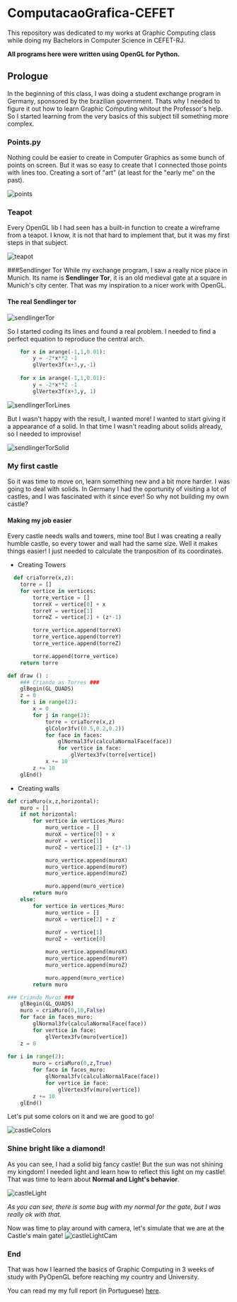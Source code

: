 [points]:https://i.imgsafe.org/8a9f246807.png
[teapot]:https://i.imgsafe.org/8ab27cddb5.png
[sendlingerTor]:https://i.imgsafe.org/8b77f21172.jpg
[sendlingerTorLines]:https://i.imgsafe.org/8b77d70a2f.jpg
[sendlingerTorSolid]:https://i.imgsafe.org/8b77d063ab.jpg
[castleColors]:https://i.imgsafe.org/8b779aacb5.jpg
[castleColorsCam]:https://i.imgsafe.org/8b77a72eb6.jpg
[castleLight]:https://i.imgsafe.org/8b77ad4f11.jpg
[castleLightCam]:https://i.imgsafe.org/8b77b9ca42.jpg


# ComputacaoGrafica-CEFET
This repository was dedicated to my works at Graphic Computing class while doing my Bachelors in Computer Science in CEFET-RJ.

**All programs here were written using OpenGL for Python.**

## Prologue
In the beginning of this class, I was doing a student exchange program in Germany, sponsored by the brazilian government. Thats why I needed to figure it out how to learn Graphic Computing whitout the Professor's help. So I started learning from the very basics of this subject till something more complex.

### Points.py
Nothing could be easier to create in Computer Graphics as some bunch of points on screen. But it was so easy to create that I connected those points with lines too. Creating a sort of "art" (at least for the "early me" on the past).

![points]

### Teapot
Every OpenGL lib I had seen has a built-in function to create a wireframe from a teapot. I know, it is not that hard to implement that, but it was my first steps in that subject.

![teapot]

###Sendlinger Tor
While my exchange program, I saw a really nice place in Munich. Its name is **Sendlinger Tor**, it is an old medieval gate at a square in Munich's city center. That was my inspiration to a nicer work with OpenGL.

#### The real Sendlinger tor
![sendlingerTor]

So I started coding its lines and found a real problem. I needed to find a perfect equation to reproduce the central arch.
```python
	for x in arange(-1,1,0.01):
		y = -2*x**2 -1
		glVertex3f(x+3,y,-1)
	
	for x in arange(-1,1,0.01):
		y = -2*x**2 -1
		glVertex3f(x+3,y, 1)

```
![sendlingerTorLines]

But I wasn't happy with the result, I wanted more! I wanted to start giving it a appearance of a solid. In that time I wasn't reading about solids already, so I needed to improvise!

![sendlingerTorSolid]

### My first castle
So it was time to move on, learn something new and a bit more harder. I was going to deal with solids. In Germany I had the oportunity of visiting a lot of castles, and I was fascinated with it since ever! So why not building my own castle?

#### Making my job easier
Every castle needs walls and towers, mine too! But I was creating a really humble castle, so every tower and wall had the same size. Well it makes things easier! I just needed to calculate the tranposition of its coordinates.

* Creating Towers
```python
  def criaTorre(x,z):
	torre = []
	for vertice in vertices:
		torre_vertice = []
		torreX = vertice[0] + x
		torreY = vertice[1]
		torreZ = vertice[2] + (z*-1) 

		torre_vertice.append(torreX)
		torre_vertice.append(torreY)
		torre_vertice.append(torreZ)

		torre.append(torre_vertice)
	return torre
```
```python
def draw () :
	### Criando as Torres ###
	glBegin(GL_QUADS)
	z = 0
	for i in range(2):
		x = 0	
		for j in range(2):
			torre = criaTorre(x,z)
			glColor3fv((0.5,0.2,0.2))
			for face in faces:
				glNormal3fv(calculaNormalFace(face))
				for vertice in face:
					glVertex3fv(torre[vertice])
			x += 10
		z += 10
	glEnd()
```

* Creating walls
```python
def criaMuro(x,z,horizontal):
	muro = []
	if not horizontal:
		for vertice in vertices_Muro:
			muro_vertice = []
			muroX = vertice[0] + x
			muroY = vertice[1]
			muroZ = vertice[2] + (z*-1)

			muro_vertice.append(muroX) 
			muro_vertice.append(muroY)
			muro_vertice.append(muroZ)

			muro.append(muro_vertice)
		return muro
	else:
		for vertice in vertices_Muro:
			muro_vertice = []
			muroX = vertice[2] + z
		
			muroY = vertice[1]
			muroZ = -vertice[0]

			muro_vertice.append(muroX) 
			muro_vertice.append(muroY)
			muro_vertice.append(muroZ)

			muro.append(muro_vertice)
		return muro
```
```python
### Criando Muros ###
	glBegin(GL_QUADS)
	muro = criaMuro(0,10,False)
	for face in faces_muro:
		glNormal3fv(calculaNormalFace(face))
		for vertice in face:
			glVertex3fv(muro[vertice])
	z = 0
	
for i in range(2):
		muro = criaMuro(0,z,True)
		for face in faces_muro:
			glNormal3fv(calculaNormalFace(face))
			for vertice in face:
				glVertex3fv(muro[vertice])
		z += 10
	glEnd()
```

Let's put some colors on it and we are good to go!

![castleColors]

### Shine bright like a diamond!
As you can see, I had a solid big fancy castle! But the sun was not shining my kingdom! I needed light and learn how to reflect this light on my castle! That was time to learn about **Normal and Light's behavior**.

![castleLight]

*As you can see, there is some bug with my normal for the gate, but I was really ok with that.*

Now was time to play around with camera, let's simulate that we are at the Castle's main gate!
![castleLightCam]

### End
That was how I learned the basics of Graphic Computing in 3 weeks of study with PyOpenGL before reaching my country and University. 

You can read my my full report (in Portuguese) [here](https://drive.google.com/file/d/0B0yZCFuI97VkS2dVc2RpR2s5WFJIRFNoRWt4SHloeE55dzYw/view?usp=sharing).
